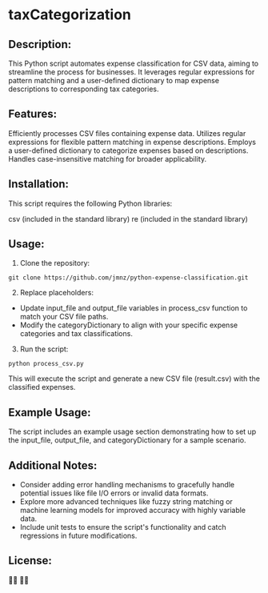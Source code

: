 # taxCategorization

## Description:

This Python script automates expense classification for CSV data, aiming to streamline the process for businesses. It leverages regular expressions for pattern matching and a user-defined dictionary to map expense descriptions to corresponding tax categories.

## Features:

Efficiently processes CSV files containing expense data.
Utilizes regular expressions for flexible pattern matching in expense descriptions.
Employs a user-defined dictionary to categorize expenses based on descriptions.
Handles case-insensitive matching for broader applicability.

## Installation:

This script requires the following Python libraries:

csv (included in the standard library)
re (included in the standard library)

## Usage:

1. Clone the repository:

```
git clone https://github.com/jmnz/python-expense-classification.git
```

2. Replace placeholders:

- Update input_file and output_file variables in process_csv function to match your CSV file paths.
- Modify the categoryDictionary to align with your specific expense categories and tax classifications.

3. Run the script:

```
python process_csv.py
```

This will execute the script and generate a new CSV file (result.csv) with the classified expenses.

## Example Usage:

The script includes an example usage section demonstrating how to set up the input_file, output_file, and categoryDictionary for a sample scenario.

## Additional Notes:

- Consider adding error handling mechanisms to gracefully handle potential issues like file I/O errors or invalid data formats.
- Explore more advanced techniques like fuzzy string matching or machine learning models for improved accuracy with highly variable data.
- Include unit tests to ensure the script's functionality and catch regressions in future modifications.

## License:

:man_shrugging: :ok_man:
